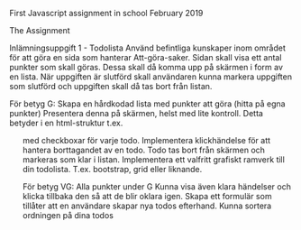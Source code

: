 First Javascript assignment in school February 2019

The Assignment 

Inlämningsuppgift 1 - Todolista
Använd befintliga kunskaper inom området för att göra en sida som hanterar Att-göra-saker.
Sidan skall visa ett antal punkter som skall göras. Dessa skall då komma upp på skärmen i form av en lista. När uppgiften är slutförd skall användaren kunna markera uppgiften som slutförd och uppgiften skall då tas bort från listan.

För betyg G:
Skapa en hårdkodad lista med punkter att göra (hitta på egna punkter)
Presentera denna på skärmen, helst med lite kontroll. Detta betyder i en html-struktur t.ex. <ul> med checkboxar för varje todo.
Implementera klickhändelse för att hantera borttagandet av en todo.
Todo tas bort från skärmen och markeras som klar i listan.
Implementera ett valfritt grafiskt ramverk till din todolista. T.ex. bootstrap, grid eller liknande.


För betyg VG:
Alla punkter under G
Kunna visa även klara händelser och klicka tillbaka den så att de blir oklara igen.
Skapa ett formulär som tillåter att en användare skapar nya todos efterhand.
Kunna sortera ordningen på dina todos
